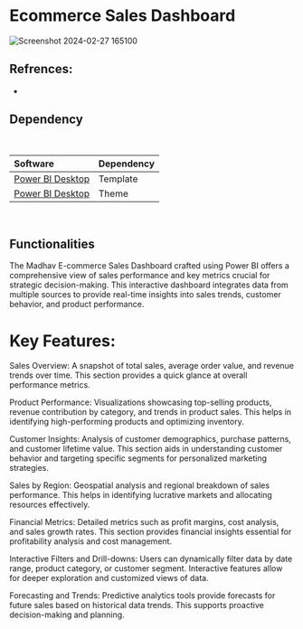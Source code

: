 # Ecommerce Sales Dashboard
![Screenshot 2024-02-27 165100](https://github.com/Utsavitejaswani/powerbi_project1/assets/99128311/b701c8cc-9726-4cfe-9579-549657f20e50)
## Refrences:
*
## Dependency
<br>
  
|Software                                   |Dependency                 |
|:------------------------------------------|:--------------------------|
|[Power BI Desktop](https://powerbi.microsoft.com/en-us/downloads/)|Template|
|[Power BI Desktop](https://community.powerbi.com/t5/Themes-Gallery/University-of-Melbourne/td-p/163417)|Theme|
<br>

## Functionalities
The Madhav E-commerce Sales Dashboard crafted using Power BI offers a comprehensive view of sales performance and key metrics crucial for strategic decision-making. This interactive dashboard integrates data from multiple sources to provide real-time insights into sales trends, customer behavior, and product performance.

# Key Features:

Sales Overview: A snapshot of total sales, average order value, and revenue trends over time. This section provides a quick glance at overall performance metrics.

Product Performance: Visualizations showcasing top-selling products, revenue contribution by category, and trends in product sales. This helps in identifying high-performing products and optimizing inventory.

Customer Insights: Analysis of customer demographics, purchase patterns, and customer lifetime value. This section aids in understanding customer behavior and targeting specific segments for personalized marketing strategies.

Sales by Region: Geospatial analysis and regional breakdown of sales performance. This helps in identifying lucrative markets and allocating resources effectively.

Financial Metrics: Detailed metrics such as profit margins, cost analysis, and sales growth rates. This section provides financial insights essential for profitability analysis and cost management.

Interactive Filters and Drill-downs: Users can dynamically filter data by date range, product category, or customer segment. Interactive features allow for deeper exploration and customized views of data.

Forecasting and Trends: Predictive analytics tools provide forecasts for future sales based on historical data trends. This supports proactive decision-making and planning.
